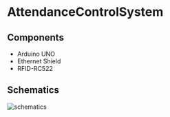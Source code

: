 # AttendanceControlSystem

## Components

- Arduino UNO
- Ethernet Shield
- RFID-RC522

## Schematics

![schematics](https://raw.githubusercontent.com/rad8329/AttendanceControlSystem/master/embedded/schematics/asiscontrol.png)
